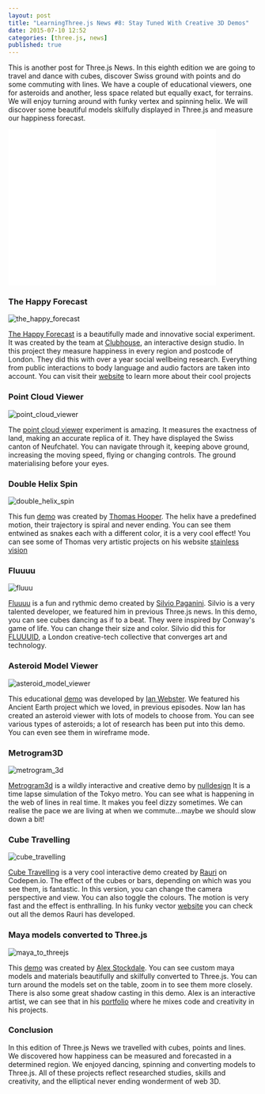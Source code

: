 ```yaml
---
layout: post
title: "LearningThree.js News #8: Stay Tuned With Creative 3D Demos"
date: 2015-07-10 12:52
categories: [three.js, news]
published: true 
---
```


This is another post for Three.js News. In this eighth edition we are going to travel and dance with cubes, discover Swiss ground with points and do some commuting with lines. We have a couple of educational viewers, one for asteroids and another, less space related but equally exact, for terrains. We will enjoy turning around with funky vertex and spinning helix. We will discover some beautiful models skilfully displayed in Three.js and measure our happiness forecast. 

<iframe width="420" height="315" src="//www.youtube.com/embed/5vPtKBlyQsA" frameborder="0" allowfullscreen></iframe>

<!-- more -->

### The Happy Forecast 
![the_happy_forecast](/data/2015-07-10-learningthree-dot-js-news-number-8-stay-tuned-with-creative-3d-demos/screenshots/the_happy_forecast.jpg)

[The Happy Forecast](http://www.thehappyforecast.com/?utm_content=bufferdcbd0&utm_medium=social&utm_source=twitter.com&utm_campaign=buffer) is a beautifully made and innovative social experiment. It was created by the team at [Clubhouse](https://twitter.com/weareclubhouse), an interactive design studio. In this project they measure happiness in every region and postcode of London. They did this with over a year social wellbeing research. Everything from public interactions to body language and audio factors are taken into account. You can visit their [website](http://weareclubhouse.com/) to learn more about their cool projects 

### Point Cloud Viewer 
![point_cloud_viewer](/data/2015-07-10-learningthree-dot-js-news-number-8-stay-tuned-with-creative-3d-demos/screenshots/point_cloud_viewer.jpg)

The [point cloud viewer](http://sitn.ne.ch/lidar/) experiment is amazing. It  measures the exactness of land, making an accurate replica of it. They have displayed the Swiss canton of Neufchatel. You can navigate through it, keeping above ground, increasing the moving speed, flying or changing controls. The ground materialising before your eyes. 

### Double Helix Spin 
![double_helix_spin](/data/2015-07-10-learningthree-dot-js-news-number-8-stay-tuned-with-creative-3d-demos/screenshots/double_helix_spin.jpg)

This fun [demo](http://codepen.io/tdhooper/pen/NqyQQe) was created by [Thomas Hooper](https://twitter.com/tdhooper). The helix have a predefined motion, their trajectory is spiral and never ending. You can see them entwined as snakes each with a different color, it is a very cool effect! You can see some of Thomas very artistic projects on his website [stainless vision](http://www.stainlessvision.com/)

### Fluuuu
![fluuu](/data/2015-07-10-learningthree-dot-js-news-number-8-stay-tuned-with-creative-3d-demos/screenshots/fluuu.jpg)

[Fluuuu](http://labs.fluuu.id/iso2/) is a fun and rythmic demo created by [Silvio Paganini](https://twitter.com/silviopaganini). Silvio is a very talented developer, we featured him in previous Three.js news. In this demo, you can see cubes dancing as if to a beat. They were inspired by Conway's game of life. You can change their size and color. Silvio did this for [FLUUUID](http://fluuu.id/), a London creative-tech collective that converges art and technology. 

### Asteroid Model Viewer 
![asteroid_model_viewer](/data/2015-07-10-learningthree-dot-js-news-number-8-stay-tuned-with-creative-3d-demos/screenshots/asteroid_model_viewer.jpg)

This educational [demo](https://www.chromeexperiments.com/experiment/asteroid-viewer) was developed by [Ian Webster](https://twitter.com/iwebst). We featured his Ancient Earth project which we loved, in previous episodes. Now Ian has created an asteroid viewer with lots of models to choose from. You can see various types of asteroids; a lot of research has been put into this demo. You can even see them in wireframe mode.

### Metrogram3D
![metrogram_3d](/data/2015-07-10-learningthree-dot-js-news-number-8-stay-tuned-with-creative-3d-demos/screenshots/metrogram_3d.jpg)

[Metrogram3d](https://www.chromeexperiments.com/experiment/metrogram3d) is a wildly interactive and creative demo by [nulldesign](https://twitter.com/nulldesign) It is a time lapse simulation of the Tokyo metro. You can see what is happening in the web of lines in real time. It makes you feel dizzy sometimes. We can realise the pace we are living at when we commute...maybe we should slow down a bit! 

### Cube Travelling 
![cube_travelling](/data/2015-07-10-learningthree-dot-js-news-number-8-stay-tuned-with-creative-3d-demos/screenshots/cube_travelling.jpg)

[Cube Travelling](http://codepen.io/raurir/full/IAtie/) is a very cool interactive demo created by [Rauri]( https://twitter.com/raurir) on Codepen.io. The effect of the cubes or bars, depending on which was you see them, is fantastic. In this version, you can change the camera perspective and view. You can also toggle the colours. The motion is very fast and the effect is enthralling. In his funky vector [website](http://www.funkyvector.com/javascript/#) you can check out all the demos Rauri has developed. 

### Maya models converted to Three.js 
![maya_to_threejs](/data/2015-07-10-learningthree-dot-js-news-number-8-stay-tuned-with-creative-3d-demos/screenshots/maya_to_threejs.jpg)

This [demo](https://alexstockdale.com/3D/) was created by [Alex Stockdale](https://twitter.com/ALIXPLOX). You can see custom maya models and materials beautifully and skilfully converted to Three.js. You can turn around the models set on the table, zoom in to see them more closely. There is also some great shadow casting in this demo. Alex is an interactive artist, we can see that in his [portfolio](https://alexstockdale.com/) where he mixes code and creativity in his projects. 

### Conclusion 
In this edition of Three.js News we travelled with cubes, points and lines. We discovered how happiness can be measured and forecasted in a determined region. We enjoyed dancing, spinning and converting models to Three.js. All of these projects reflect researched studies, skills and creativity, and the elliptical never ending wonderment of web 3D. 
